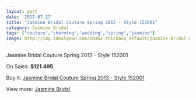 ```yaml
---
layout: post
date: '2017-07-27'
title: "Jasmine Bridal Couture Spring 2013 - Style 152001"
category: Jasmine Bridal
tags: ["couture","charming","wedding","spring","jasmine"]
image: http://img.idealgown.com/10362-thickbox_default/jasmine-bridal-couture-spring-2013-style-152001.jpg
---
```

Jasmine Bridal Couture Spring 2013 - Style 152001

On Sales: **$121.495**
<a href="https://www.idealgown.com/en/jasmine-bridal/4256-jasmine-bridal-couture-spring-2013-style-152001.html"><amp-img layout="responsive" width="600" height="600" src="//img.idealgown.com/10362-thickbox_default/jasmine-bridal-couture-spring-2013-style-152001.jpg" alt="Jasmine Bridal Couture Spring 2013 - Style 152001 0" /></a>
<a href="https://www.idealgown.com/en/jasmine-bridal/4256-jasmine-bridal-couture-spring-2013-style-152001.html"><amp-img layout="responsive" width="600" height="600" src="//img.idealgown.com/10363-thickbox_default/jasmine-bridal-couture-spring-2013-style-152001.jpg" alt="Jasmine Bridal Couture Spring 2013 - Style 152001 1" /></a>

Buy it: [Jasmine Bridal Couture Spring 2013 - Style 152001](https://www.idealgown.com/en/jasmine-bridal/4256-jasmine-bridal-couture-spring-2013-style-152001.html "Jasmine Bridal Couture Spring 2013 - Style 152001")

View more: [Jasmine Bridal](https://www.idealgown.com/en/50-jasmine-bridal "Jasmine Bridal")
